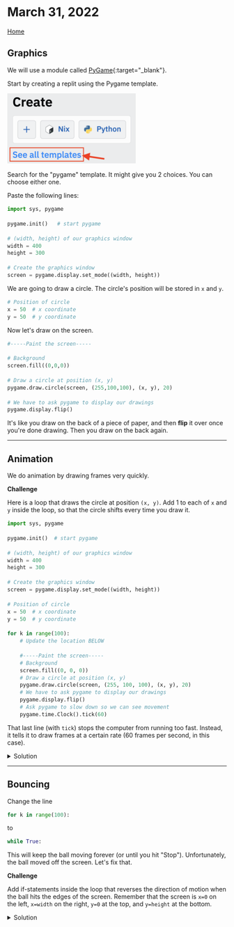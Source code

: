 # March 31, 2022
[Home](./index.md)

## Graphics

We will use a module called [PyGame](https://www.pygame.org/docs/){:target="_blank"}.

Start by creating a replit using the Pygame template.

<img width="295" alt="image" src="images/templates.png">

Search for the "pygame" template. It might give you 2 choices. You can choose either one.

Paste the following lines:
```python
import sys, pygame

pygame.init()   # start pygame

# (width, height) of our graphics window
width = 400
height = 300

# Create the graphics window
screen = pygame.display.set_mode((width, height))
```

We are going to draw a circle. The circle's position will be stored in `x` and `y`.
```python
# Position of circle
x = 50  # x coordinate
y = 50  # y coordinate
```

Now let's draw on the screen.
```python
#-----Paint the screen-----

# Background
screen.fill((0,0,0))

# Draw a circle at position (x, y)
pygame.draw.circle(screen, (255,100,100), (x, y), 20)

# We have to ask pygame to display our drawings
pygame.display.flip()
```
It's like you draw on the back of a piece of paper, and then **flip** it over once you're done drawing. Then you draw on the back again.

---

## Animation
We do animation by drawing frames very quickly.

**Challenge**

Here is a loop that draws the circle at position `(x, y)`. Add 1 to each of `x` and `y` inside the loop, so that the circle shifts every time you draw it.

```python
import sys, pygame

pygame.init()  # start pygame

# (width, height) of our graphics window
width = 400
height = 300

# Create the graphics window
screen = pygame.display.set_mode((width, height))

# Position of circle
x = 50  # x coordinate
y = 50  # y coordinate

for k in range(100):
    # Update the location BELOW

    #-----Paint the screen-----
    # Background
    screen.fill((0, 0, 0))
    # Draw a circle at position (x, y)
    pygame.draw.circle(screen, (255, 100, 100), (x, y), 20)
    # We have to ask pygame to display our drawings
    pygame.display.flip()
    # Ask pygame to slow down so we can see movement
    pygame.time.Clock().tick(60)
```
That last line (with `tick`) stops the computer from running too fast. Instead, it tells it to draw frames at a certain rate (60 frames per second, in this case).
<details><summary>Solution</summary>
<pre><code>    # Update the location BELOW
    x = x + 1
    y = y + 1</code></pre>
</details>

---

## Bouncing

Change the line
```python
for k in range(100):
```
to
```python
while True:
```
This will keep the ball moving forever (or until you hit "Stop"). Unfortunately, the ball moved off the screen. Let's fix that.

**Challenge**

Add if-statements inside the loop that reverses the direction of motion when the ball hits the edges of the screen. Remember that the screen is `x=0` on the left, `x=width` on the right, `y=0` at the top, and `y=height` at the bottom.

<details>
<summary>Solution</summary>
<pre><code>import sys, pygame

pygame.init()  # start pygame

\# (width, height) of our graphics window
width = 400
height = 300

\# Create the graphics window
screen = pygame.display.set_mode((width, height))

\# Position of circle
x = 50  # x coordinate
y = 50  # y coordinate

vx = 1 # x velocity
vy = 1 # y velocity

while True:
    # Update the location BELOW
    x = x + vx
    y = y + vy

    if x<0 or x>width:
        vx = -vx
    if y<0 or y>height:
        vy = -vy

    #-----Paint the screen-----
    # Background
    screen.fill((0, 0, 0))
    # Draw a circle at position (x, y)
    pygame.draw.circle(screen, (255, 100, 100), (x, y), 20)
    # We have to ask pygame to display our drawings
    pygame.display.flip()
    # Ask pygame to slow down so we can see movement
    pygame.time.Clock().tick(60)</code></pre>
</details>

